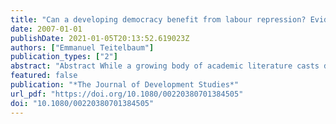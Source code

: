 ```yaml
---
title: "Can a developing democracy benefit from labour repression? Evidence from Sri Lanka"
date: 2007-01-01
publishDate: 2021-01-05T20:13:52.619023Z
authors: ["Emmanuel Teitelbaum"]
publication_types: ["2"]
abstract: "Abstract While a growing body of academic literature casts doubt on the wisdom of authoritarian responses to labour in developing democracies, few empirical studies demonstrate the adverse effects of excluding organised labour from the policy arena or repressing trade unions in the industrial relations arena. This paper draws on the recent history of state–labour relations in Sri Lanka to help fill this gap. Beginning in the late 1970s, the Sri Lankan government adopted a labour-repressive export-oriented strategy of development. The author shows how the repression of private sector unions during this period destroyed the legitimacy of traditional left unions and the structure of institutionalised bargaining that was in place prior to Sri Lanka's authoritarian period. This erosion of the system of institutionalised bargaining eventually led workers to shift their support to more radical, ‘new left’ unions and culminated in a wave of extreme and violent forms of protest that chased away much needed foreign direct investment. The chaotic consequences of the labour repression suggest two primary conclusions: (a) that prior democratic mobilisation may make labour repression untenable over the long term; and (b) that repression may backfire, creating bursts of highly visible and destabilising protest that undermine the developmental objectives of neoliberal reforms."
featured: false
publication: "*The Journal of Development Studies*"
url_pdf: "https://doi.org/10.1080/00220380701384505"
doi: "10.1080/00220380701384505"
---
```


